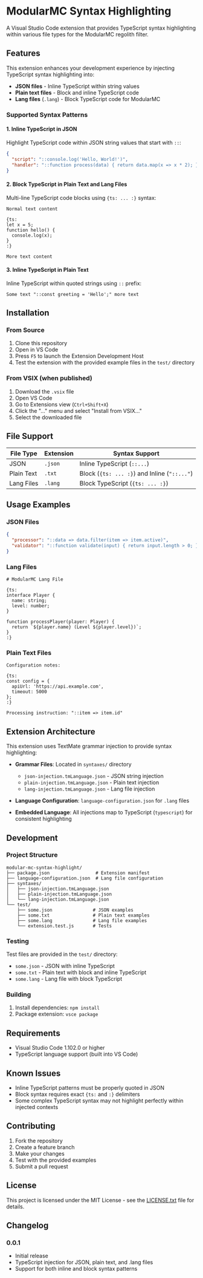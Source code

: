 # ModularMC Syntax Highlighting

A Visual Studio Code extension that provides TypeScript syntax highlighting within various file types for the ModularMC regolith filter.

## Features

This extension enhances your development experience by injecting TypeScript syntax highlighting into:

- **JSON files** - Inline TypeScript within string values
- **Plain text files** - Block and inline TypeScript code
- **Lang files** (`.lang`) - Block TypeScript code for ModularMC

### Supported Syntax Patterns

#### 1. Inline TypeScript in JSON
Highlight TypeScript code within JSON string values that start with `::`:

```json
{
  "script": "::console.log('Hello, World!')",
  "handler": "::function process(data) { return data.map(x => x * 2); }"
}
```

#### 2. Block TypeScript in Plain Text and Lang Files
Multi-line TypeScript code blocks using `{ts: ... :}` syntax:

```plaintext
Normal text content

{ts:
let x = 5;
function hello() {
  console.log(x);
}
:}

More text content
```

#### 3. Inline TypeScript in Plain Text
Inline TypeScript within quoted strings using `::` prefix:

```plaintext
Some text "::const greeting = 'Hello';" more text
```

## Installation

### From Source
1. Clone this repository
2. Open in VS Code
3. Press `F5` to launch the Extension Development Host
4. Test the extension with the provided example files in the `test/` directory

### From VSIX (when published)
1. Download the `.vsix` file
2. Open VS Code
3. Go to Extensions view (`Ctrl+Shift+X`)
4. Click the "..." menu and select "Install from VSIX..."
5. Select the downloaded file

## File Support

| File Type | Extension | Syntax Support |
|-----------|-----------|----------------|
| JSON | `.json` | Inline TypeScript (`::...`) |
| Plain Text | `.txt` | Block (`{ts: ... :}`) and Inline (`"::..."`) |
| Lang Files | `.lang` | Block TypeScript (`{ts: ... :}`) |

## Usage Examples

### JSON Files
```json
{
  "processor": "::data => data.filter(item => item.active)",
  "validator": "::function validate(input) { return input.length > 0; }"
}
```

### Lang Files
```
# ModularMC Lang File

{ts:
interface Player {
  name: string;
  level: number;
}

function processPlayer(player: Player) {
  return `${player.name} (Level ${player.level})`;
}
:}
```

### Plain Text Files
```
Configuration notes:

{ts:
const config = {
  apiUrl: 'https://api.example.com',
  timeout: 5000
};
:}

Processing instruction: "::item => item.id"
```

## Extension Architecture

This extension uses TextMate grammar injection to provide syntax highlighting:

- **Grammar Files**: Located in `syntaxes/` directory
  - `json-injection.tmLanguage.json` - JSON string injection
  - `plain-injection.tmLanguage.json` - Plain text injection  
  - `lang-injection.tmLanguage.json` - Lang file injection

- **Language Configuration**: `language-configuration.json` for `.lang` files

- **Embedded Language**: All injections map to TypeScript (`typescript`) for consistent highlighting

## Development

### Project Structure
```
modular-mc-syntax-highlight/
├── package.json                 # Extension manifest
├── language-configuration.json  # Lang file configuration
├── syntaxes/
│   ├── json-injection.tmLanguage.json
│   ├── plain-injection.tmLanguage.json
│   └── lang-injection.tmLanguage.json
└── test/
    ├── some.json               # JSON examples
    ├── some.txt                # Plain text examples
    ├── some.lang               # Lang file examples
    └── extension.test.js       # Tests
```

### Testing
Test files are provided in the `test/` directory:
- `some.json` - JSON with inline TypeScript
- `some.txt` - Plain text with block and inline TypeScript
- `some.lang` - Lang file with block TypeScript

### Building
1. Install dependencies: `npm install`
2. Package extension: `vsce package`

## Requirements

- Visual Studio Code 1.102.0 or higher
- TypeScript language support (built into VS Code)

## Known Issues

- Inline TypeScript patterns must be properly quoted in JSON
- Block syntax requires exact `{ts:` and `:}` delimiters
- Some complex TypeScript syntax may not highlight perfectly within injected contexts

## Contributing

1. Fork the repository
2. Create a feature branch
3. Make your changes
4. Test with the provided examples
5. Submit a pull request

## License

This project is licensed under the MIT License - see the [LICENSE.txt](LICENSE.txt) file for details.

## Changelog

### 0.0.1
- Initial release
- TypeScript injection for JSON, plain text, and .lang files
- Support for both inline and block syntax patterns